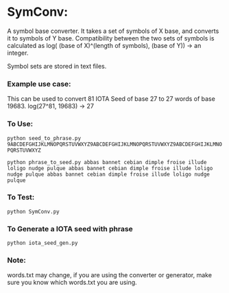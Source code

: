 # SymConv:

A symbol base converter.  It takes a set of symbols of X base, and converts it to symbols of Y base. Compatibility between the two sets of symbols is calculated as log( (base of X)^(length of symbols), (base of Y)) -> an integer.

Symbol sets are stored in text files.

### Example use case:

This can be used to convert 81 IOTA Seed of base 27 to 27 words of base 19683.  log(27^81, 19683) -> 27

### To Use:

`python seed_to_phrase.py 9ABCDEFGHIJKLMNOPQRSTUVWXYZ9ABCDEFGHIJKLMNOPQRSTUVWXYZ9ABCDEFGHIJKLMNOPQRSTUVWXYZ`

`python phrase_to_seed.py abbas bannet cebian dimple froise illude loligo nudge pulque abbas bannet cebian dimple froise illude loligo nudge pulque abbas bannet cebian dimple froise illude loligo nudge pulque`

### To Test:

`python SymConv.py`

### To Generate a IOTA seed with phrase

`python iota_seed_gen.py`

### Note:

words.txt may change, if you are using the converter or generator, make sure you know which words.txt you are using.